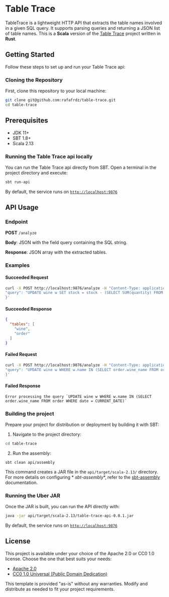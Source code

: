 # Table Trace

TableTrace is a lightweight HTTP API that extracts the table names involved in a given SQL query. It supports parsing
queries and returning a JSON list of table names. This is a **Scala** version of
the [Table Trace](https://github.com/rafafrdz/table-trace-rs) project written in **Rust**.

## Getting Started

Follow these steps to set up and run your Table Trace api:

### Cloning the Repository

First, clone this repository to your local machine:

```bash
git clone git@github.com:rafafrdz/table-trace.git
cd table-trace
```

## Prerequisites

- JDK 11+
- SBT 1.8+
- Scala 2.13

### Running the Table Trace api locally

You can run the Table Trace api directly from SBT. Open a terminal in the project directory and execute:

```bash 
sbt run-api
```

By default, the service runs on [`http://localhost:9876`](http://localhost:9876)

## API Usage

### Endpoint

**POST** `/analyze`

**Body**: JSON with the field query containing the SQL string.

**Response**: JSON array with the extracted tables.

### Examples

#### Succeeded Request

```bash
curl -X POST http://localhost:9876/analyze -H "Content-Type: application/json" -d '{
"query": "UPDATE wine w SET stock = stock - (SELECT SUM(quantity) FROM order WHERE date = CURRENT_DATE AND order.wine_name = w.name) WHERE w.name IN (SELECT order.wine_name FROM order WHERE date = CURRENT_DATE)"
}'
```

#### Succeeded Response

```json
{
  "tables": [
    "wine",
    "order"
  ]
} 
```

#### Failed Request

```bash
curl -X POST http://localhost:9876/analyze -H "Content-Type: application/json" -d '{
"query": "UPDATE wine w WHERE w.name IN (SELECT order.wine_name FROM order WHERE date = CURRENT_DATE)"
}'
```

#### Failed Response

```text
Error processing the query `UPDATE wine w WHERE w.name IN (SELECT order.wine_name FROM order WHERE date = CURRENT_DATE)`
```

### Building the project

Prepare your project for distribution or deployment by building it with SBT:

1. Navigate to the project directory:

```bash
cd table-trace
```

2. Run the assembly:

```
sbt clean api/assembly
```

This command creates a JAR file in the `api/target/scala-2.13/` directory. For more details on configuring *
*sbt-assembly**, refer to the [sbt-assembly](https://github.com/sbt/sbt-assembly) documentation.

### Running the Uber JAR

Once the JAR is built, you can run the API directly with:

```bash
java -jar api/target/scala-2.13/table-trace-api-0.0.1.jar
```

By default, the service runs on [`http://localhost:9876`](http://localhost:9876)

## License

This project is available under your choice of the Apache 2.0 or CC0 1.0 license. Choose the one that best suits your
needs:

- [Apache 2.0](https://www.apache.org/licenses/LICENSE-2.0)
- [CC0 1.0 Universal (Public Domain Dedication)](https://creativecommons.org/publicdomain/zero/1.0/)

This template is provided "as-is" without any warranties. Modify and distribute as needed to fit your project
requirements.
